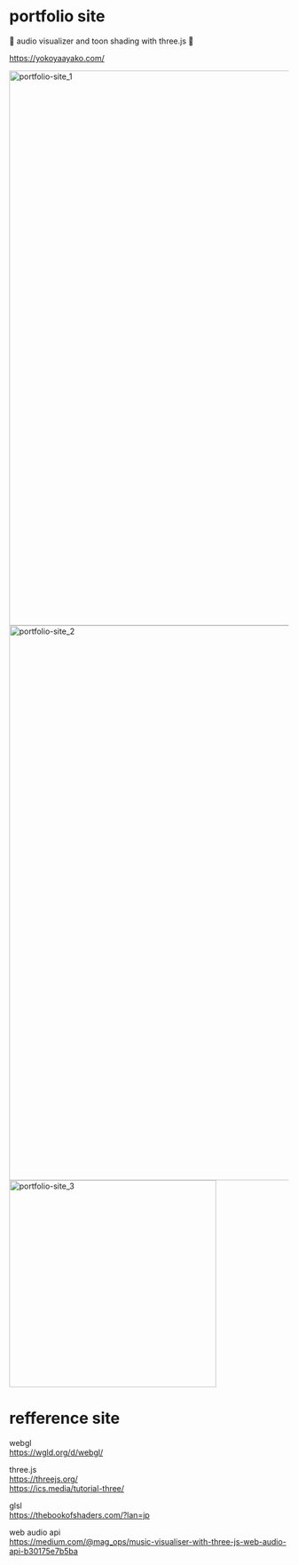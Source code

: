 # portfolio site
🍩 audio visualizer and toon shading with three.js 🍩

https://yokoyaayako.com/

<img width="1000" alt="portfolio-site_1" src="https://user-images.githubusercontent.com/44118351/82359058-5c94dc00-9a42-11ea-836a-faa09804ef0e.png">

<img width="1000" alt="portfolio-site_2" src="https://user-images.githubusercontent.com/44118351/82359047-5868be80-9a42-11ea-9eeb-4393321cdc56.png">

<img width="373" alt="portfolio-site_3" src="https://user-images.githubusercontent.com/44118351/82359063-5dc60900-9a42-11ea-8ee6-d48b4d862091.png">

# refference site
webgl<br>
https://wgld.org/d/webgl/

three.js<br>
https://threejs.org/<br>
https://ics.media/tutorial-three/

glsl<br>
https://thebookofshaders.com/?lan=jp

web audio api<br>
https://medium.com/@mag_ops/music-visualiser-with-three-js-web-audio-api-b30175e7b5ba
